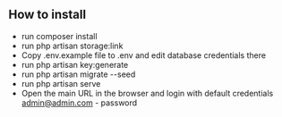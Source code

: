 ## How to install

- run composer install
- run php artisan storage:link
- Copy .env.example file to .env and edit database credentials there
- run php artisan key:generate
- run php artisan migrate --seed
- run php artisan serve
- Open the main URL in the browser and login with default credentials admin@admin.com - password
